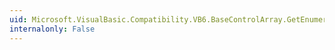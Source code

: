 ```yaml
---
uid: Microsoft.VisualBasic.Compatibility.VB6.BaseControlArray.GetEnumerator
internalonly: False
---
```

